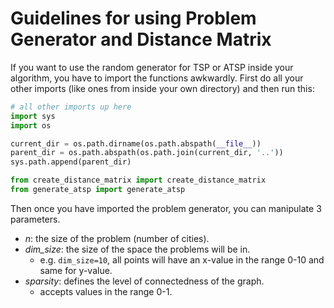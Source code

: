 # Guidelines for using Problem Generator and Distance Matrix
If you want to use the random generator for TSP or ATSP inside your algorithm, you have to import the functions awkwardly.
First do all your other imports (like ones from inside your own directory) and then run this:

```python
# all other imports up here
import sys
import os

current_dir = os.path.dirname(os.path.abspath(__file__))
parent_dir = os.path.abspath(os.path.join(current_dir, '..'))
sys.path.append(parent_dir)

from create_distance_matrix import create_distance_matrix
from generate_atsp import generate_atsp
```

Then once you have imported the problem generator, you can manipulate 3 parameters.
- *n*: the size of the problem (number of cities).
- *dim_size*: the size of the space the problems will be in.
  - e.g. `dim_size=10`, all points will have an x-value in the range 0-10 and same for y-value.
- *sparsity*: defines the level of connectedness of the graph.
  - accepts values in the range 0-1.
